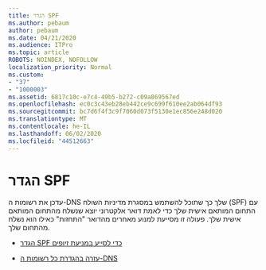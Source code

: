 ```yaml
---
title: הגדר SPF
ms.author: pebaum
author: pebaum
ms.date: 04/21/2020
ms.audience: ITPro
ms.topic: article
ROBOTS: NOINDEX, NOFOLLOW
localization_priority: Normal
ms.custom:
- "37"
- "1000003"
ms.assetid: 6817c10c-e7c4-49b5-b272-c09a869567ed
ms.openlocfilehash: ec0c3c43eb28eb442ce9c699f610ee2ab064df93
ms.sourcegitcommit: bc7d6f4f3c9f7060d073f5130e1ec856e248d020
ms.translationtype: MT
ms.contentlocale: he-IL
ms.lasthandoff: 06/02/2020
ms.locfileid: "44512663"
---
```

# <a name="set-up-spf"></a>הגדר SPF

עדכן את רשומות ה-DNS שלך כך שתוכל להשתמש במסגרת מדיניות השולח (SPF) עם התחום המותאם אישית שלך כדי לאמת דואר אלקטרוני יוצא שנשלח מהתחום המותאם אישית שלך. פעולה זו מסייעת למנוע מאחרים מהדואר "התחזות" כאילו הוא נשלח מהתחום שלך.
  
- [הגדר SPF כדי לסייע במניעת זיופים](https://docs.microsoft.com/microsoft-365/security/office-365-security/set-up-spf-in-office-365-to-help-prevent-spoofing)

- [עזרה בהגדרת כל רשומות ה-DNS](https://docs.microsoft.com/microsoft-365/admin/get-help-with-domains/create-dns-records-at-any-dns-hosting-provider)
